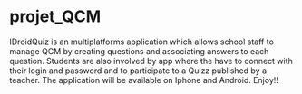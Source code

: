 # projet_QCM
IDroidQuiz is an multiplatforms application which allows school staff to manage QCM by creating questions and associating answers to each question.
Students are also involved by app where the have to connect with their login and password and to participate to a Quizz published by a teacher.
The application will be available on Iphone and Android.
Enjoy!!
